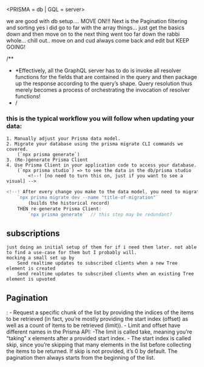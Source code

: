 <PRISMA = db | GQL = server>

<!-- !!!!!!!!!!!!! -->
we are good with db setup.... MOVE ON!!!
Next is the Pagination filtering and sorting
yes i did go to far with the array things... just get the basics down and then move on to the next thing
went too far down the rabbi whole... chill out.. move on and cud always come back and edit but KEEP GOING!

<!--  TODO: eventually better iding... like add the id from the data base if there is one there already kind of thing for a movie
 * and then eventually for an actor as well 
 ! yes so the db... will build as users play bc once they enter a movie, it will be fetched
 ! then, once fetched.. the movieObj will be saved to the db
 ! SO THAT the next time the movie is guessed by another user, it will be fetched from the db and not the wiki (bc that will be the first attempt the app makes)
 -->


 /**
 * *Effectively, all the GraphQL server has to do is invoke all resolver functions for the fields that are contained in the query and then package up the response according to the query’s shape. Query resolution thus merely becomes a process of orchestrating the invocation of resolver functions!
 * /


<!-- ? we are going to want the actors id to be set as either a new uuid if theyre not in the db, OR if their already in db then use that id. -->
<!-- TODO: so we need to implement that functionality into the db/gql stuff
we need to have the castList setting include the id (the setting within the movie setting) -->

### this is the typical workflow you will follow when updating your data:
    1. Manually adjust your Prisma data model.
    2. Migrate your database using the prisma migrate CLI commands we covered.
        (`npx prisma generate`)
    3. (Re-)generate Prisma Client
    4. Use Prisma Client in your application code to access your database.
        (`npx prisma studio`) => to see the data in the db/prisma studio 
            <!--! [no need to turn this on, just if you want to see a visual] -->

```js
<!--! After every change you make to the data model, you need to migrate your database and then re-generate Prisma Client. -->
    `npx prisma migrate dev --name "title-of-migration"`
        (builds the historical record)
    THEN re-generate Prisma Client:
        `npx prisma generate`  // this step may be redundant?
```


<!-- ? in its most basic form, a GraphQL server will have one resolver function per field in its schema. Each resolver knows how to fetch the data for its field. Since a GraphQL query at its essence is just a collection of fields, all a GraphQL server actually needs to do in order to gather the requested data is invoke all the resolver functions for the fields specified in the query. (This is also why GraphQL often is compared to RPC-style systems, as it essentially is a language for invoking remote functions.) */ -->


## subscriptions
    just doing an initial setup of them for if i need them later. not able to find a use-case for them but I probably will.
    mocking a small set up by 
        Send realtime updates to subscribed clients when a new Tree element is created
        Send realtime updates to subscribed clients when an existing Tree element is upvoted


## Pagination
<limit-offset pagination>: 
    - Request a specific chunk of the list by providing the indices of the items to be retrieved (in fact, you’re mostly providing the start index (offset) as well as a count of items to be retrieved (limit)).
    - Limit and offset have different names in the Prisma API:
        -The limit is called take, meaning you’re “taking” x elements after a provided start index.
        - The start index is called skip, since you’re skipping that many elements in the list before collecting the items to be returned. If skip is not provided, it’s 0 by default. The pagination then always starts from the beginning of the list.